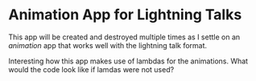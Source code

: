 Animation App for Lightning Talks
===

This app will be created and destroyed multiple times as I settle on an
_animation_ app that works well with the lightning talk format.

Interesting how this app makes use of lambdas for the animations. What
would the code look like if lamdas were not used?


